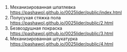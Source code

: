 1. Механизированная шпатлевка <https://pashawol.github.io/0025lider/public/index.html>
2. Полусухая стяжка пола <https://pashawol.github.io/0025lider/public/2.html>
2. Безвоздушная покраска <https://pashawol.github.io/0025lider/public/3.html>
2. Механизированная штукатурка <https://pashawol.github.io/0025lider/public/4.html>